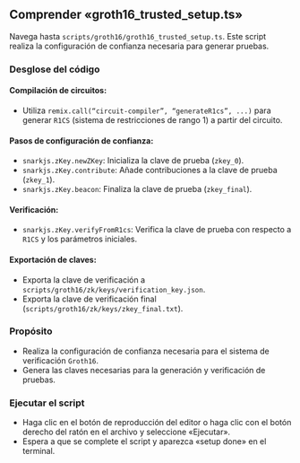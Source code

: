 ## Comprender «groth16_trusted_setup.ts»

Navega hasta `scripts/groth16/groth16_trusted_setup.ts`. Este script realiza la configuración de confianza necesaria para generar pruebas.

### Desglose del código

#### Compilación de circuitos:

- Utiliza `remix.call(“circuit-compiler”, “generateR1cs”, ...)` para generar `R1CS` (sistema de restricciones de rango 1) a partir del circuito.

#### Pasos de configuración de confianza:

- `snarkjs.zKey.newZKey`: Inicializa la clave de prueba (`zkey_0`).
- `snarkjs.zKey.contribute`: Añade contribuciones a la clave de prueba (`zkey_1`).
- `snarkjs.zKey.beacon`: Finaliza la clave de prueba (`zkey_final`).

#### Verificación:

- `snarkjs.zKey.verifyFromR1cs`: Verifica la clave de prueba con respecto a `R1CS` y los parámetros iniciales.

#### Exportación de claves:

- Exporta la clave de verificación a `scripts/groth16/zk/keys/verification_key.json`.
- Exporta la clave de verificación final (`scripts/groth16/zk/keys/zkey_final.txt`).

### Propósito

- Realiza la configuración de confianza necesaria para el sistema de verificación `Groth16`.
- Genera las claves necesarias para la generación y verificación de pruebas.

### Ejecutar el script

- Haga clic en el botón de reproducción del editor o haga clic con el botón derecho del ratón en el archivo y seleccione «Ejecutar».
- Espera a que se complete el script y aparezca «setup done» en el terminal.